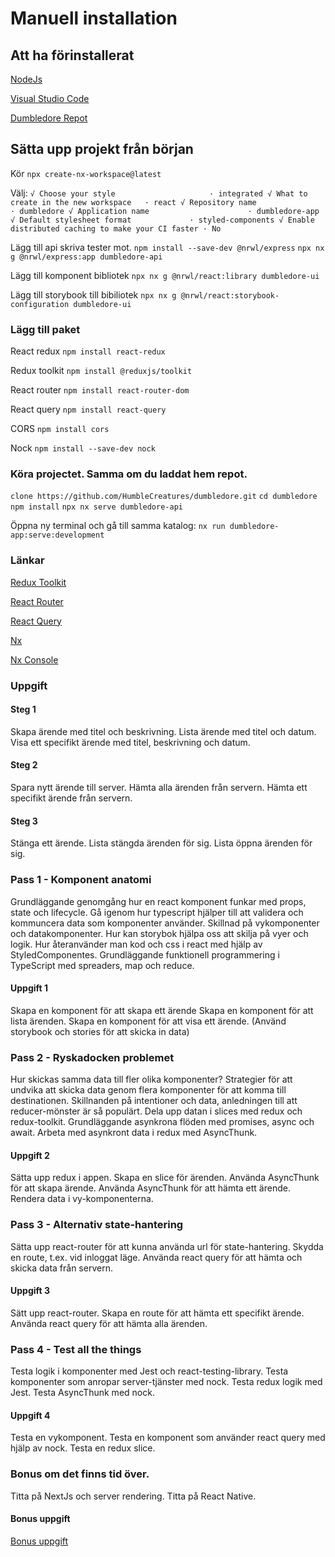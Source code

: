 # Manuell installation

## Att ha förinstallerat
[NodeJs](https://nodejs.org)

[Visual Studio Code](https://code.visualstudio.com)

[Dumbledore Repot](https://github.com/HumbleCreatures/dumbledore)

## Sätta upp projekt från början
Kör `npx create-nx-workspace@latest`

Välj:
`√ Choose your style                     · integrated
√ What to create in the new workspace   · react
√ Repository name                       · dumbledore
√ Application name                      · dumbledore-app
√ Default stylesheet format             · styled-components
√ Enable distributed caching to make your CI faster · No`


Lägg till api skriva tester mot.
`npm install --save-dev @nrwl/express`
`npx nx g @nrwl/express:app dumbledore-api`

Lägg till komponent bibliotek
`npx nx g @nrwl/react:library dumbledore-ui`

Lägg till storybook till bibiliotek
`npx nx g @nrwl/react:storybook-configuration dumbledore-ui`

### Lägg till paket
React redux 
`npm install react-redux`

Redux toolkit 
`npm install @reduxjs/toolkit`

React router 
`npm install react-router-dom`

React query 
`npm install react-query`

CORS
`npm install cors`

Nock
`npm install --save-dev nock`

### Köra projectet. Samma om du laddat hem repot.
`clone https://github.com/HumbleCreatures/dumbledore.git`
`cd dumbledore`
`npm install`
`npx nx serve dumbledore-api`

Öppna ny terminal och gå till samma katalog:
`nx run dumbledore-app:serve:development`


### Länkar
[Redux Toolkit](https://redux-toolkit.js.org)

[React Router](https://reactrouter.com)

[React Query](https://react-query-v3.tanstack.com)

[Nx](https://nx.dev)

[Nx Console](https://marketplace.visualstudio.com/items?itemName=nrwl.angular-console)



### Uppgift
#### Steg 1
Skapa ärende med titel och beskrivning.
Lista ärende med titel och datum.
Visa ett specifikt ärende med titel, beskrivning och datum.

#### Steg 2
Spara nytt ärende till server.
Hämta alla ärenden från servern.
Hämta ett specifikt ärende från servern.

#### Steg 3
Stänga ett ärende.
Lista stängda ärenden för sig.
Lista öppna ärenden för sig.

### Pass 1 - Komponent anatomi
Grundläggande genomgång hur en react komponent funkar med props, state och lifecycle.
Gå igenom hur typescript hjälper till att validera och kommuncera data som komponenter använder.
Skillnad på vykomponenter och datakomponenter. Hur kan storybok hjälpa oss att skilja på vyer och logik.
Hur återanvänder man kod och css i react med hjälp av StyledComponentes.
Grundläggande funktionell programmering i TypeScript med spreaders, map och reduce.

#### Uppgift 1
Skapa en komponent för att skapa ett ärende
Skapa en komponent för att lista ärenden.
Skapa en komponent för att visa ett ärende.
(Använd storybook och stories för att skicka in data)

### Pass 2 - Ryskadocken problemet
Hur skickas samma data till fler olika komponenter?
Strategier för att undvika att skicka data genom flera komponenter för att komma till destinationen.
Skillnanden på intentioner och data, anledningen till att reducer-mönster är så populärt.
Dela upp datan i slices med redux och redux-toolkit.
Grundläggande asynkrona flöden med promises, async och await.
Arbeta med asynkront data i redux med AsyncThunk.

#### Uppgift 2
Sätta upp redux i appen.
Skapa en slice för ärenden.
Använda AsyncThunk för att skapa ärende.
Använda AsyncThunk för att hämta ett ärende.
Rendera data i vy-komponenterna.

### Pass 3 - Alternativ state-hantering
Sätta upp react-router för att kunna använda url för state-hantering.
Skydda en route, t.ex. vid inloggat läge.
Använda react query för att hämta och skicka data från servern.

#### Uppgift 3
Sätt upp react-router.
Skapa en route för att hämta ett specifikt ärende.
Använda react query för att hämta alla ärenden.

### Pass 4 - Test all the things
Testa logik i komponenter med Jest och react-testing-library.
Testa komponenter som anropar server-tjänster med nock.
Testa redux logik med Jest.
Testa AsyncThunk med nock.

#### Uppgift 4
Testa en vykomponent.
Testa en komponent som använder react query med hjälp av nock.
Testa en redux slice.

### Bonus om det finns tid över.
Titta på NextJs och server rendering.
Titta på React Native.


#### Bonus uppgift
[Bonus uppgift](https://github.com/HumbleCreatures/flotsam-uppgift)
